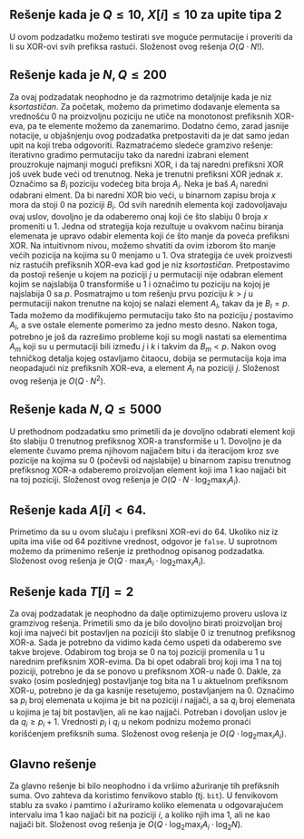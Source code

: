## Rešenje kada je $Q \leq 10$, $X[i] \leq 10$ za upite tipa $2$
U ovom podzadatku možemo testirati sve moguće permutacije i proveriti da li su XOR-ovi svih prefiksa rastući. Složenost ovog rešenja $O(Q\cdot N!)$.

## Rešenje kada je $N, Q \leq 200$
Za ovaj podzadatak neophodno je da razmotrimo detaljnije kada je niz *ksortastičan*. Za početak, možemo da primetimo dodavanje elementa sa vrednošću $0$ na proizvoljnu poziciju ne utiče na monotonost prefiksnih XOR-eva, pa te elemente možemo da zanemarimo. Dodatno ćemo, zarad jasnije notacije, u objašnjenju ovog podzadatka pretpostaviti da je dat samo jedan upit na koji treba odgovoriti. Razmatraćemo sledeće gramzivo rešenje: iterativno gradimo permutaciju tako da naredni izabrani element prouzrokuje najmanji mogući prefiksni XOR, i da taj naredni prefiksni XOR još uvek bude veći od trenutnog. Neka je trenutni prefiksni XOR jednak $x$. Označimo sa $B_i$ poziciju vodećeg bita broja $A_i$. Neka je baš $A_i$ naredni odabrani elment. Da bi naredni XOR bio veći, u binarnom zapisu broja $x$ mora da stoji $0$ na poziciji $B_i$. Od svih narednih elementa koji zadovoljavaju ovaj uslov, dovoljno je da odaberemo onaj koji će što slabiju $0$ broja $x$ promeniti u $1$. Jedna od strategija koja rezultuje u ovakvom načinu biranja elemenata je upravo odabir elementa koji će što manje da poveća prefiksni XOR. Na intuitivnom nivou, možemo shvatiti da ovim izborom što manje većih pozicija na kojima su $0$ menjamo u $1$. Ova strategija će uvek proizvesti niz rastućih prefiksnih XOR-eva kad god je niz *ksortastičan*. Pretpostavimo da postoji rešenje u kojem na poziciji $j$ u permutaciji nije odabran element kojim se najslabija $0$ transformiše u $1$ i označimo tu poziciju na kojoj je najslabija $0$ sa $p$. Posmatrajmo u tom rešenju prvu poziciju $k > j$ u permutaciji nakon trenutne na kojoj se nalazi element $A_l$, takav da je $B_l = p$. Tada možemo da modifikujemo permutaciju tako što na poziciju $j$ postavimo $A_l$, a sve ostale elemente pomerimo za jedno mesto desno. Nakon toga, potrebno je još da razrešimo probleme koji su mogli nastati sa elementima $A_m$ koji su u permutaciji bili između $j$ i $k$ i takvim da $B_m < p$. Nakon ovog tehničkog detalja kojeg ostavljamo čitaocu, dobija se permutacija koja ima neopadajući niz prefiksnih XOR-eva, a element $A_l$ na poziciji $j$. Složenost ovog rešenja je $O(Q\cdot N^2)$.

## Rešenje kada $N, Q \leq 5000$
U prethodnom podzadatku smo primetili da je dovoljno odabrati element koji što slabiju $0$ trenutnog prefiksnog XOR-a transformiše u $1$. Dovoljno je da elemente čuvamo prema njihovom najjačem bitu i da iteracijom kroz sve pozicije na kojima su $0$ (počevši od najslabije) u binarnom zapisu trenutnog prefiksnog XOR-a odaberemo proizvoljan element koji ima $1$ kao najjači bit na toj poziciji. Složenost ovog rešenja je $O(Q\cdot N \cdot \log_2 \max_i A_i)$.

## Rešenje kada $A[i] < 64$.
Primetimo da su u ovom slučaju i prefiksni XOR-evi do $64$. Ukoliko niz iz upita ima više od $64$ pozitivne vrednost, odgovor je `false`. U suprotnom možemo da primenimo rešenje iz prethodnog opisanog podzadatka. Složenost ovog rešenja je $O(Q\cdot \max_i A_i \cdot \log_2 \max_i A_i)$.

## Rešenje kada $T[i] = 2$
Za ovaj podzadatak je neophodno da dalje optimizujemo proveru uslova iz gramzivog rešenja. Primetili smo da je bilo dovoljno birati proizvoljan broj koji ima najveći bit postavljen na poziciji što slabije $0$ iz trenutnog prefiksnog XOR-a. Sada je potrebno da vidimo kada ćemo uspeti da odaberemo sve takve brojeve. Odabirom tog broja se $0$ na toj poziciji promenila u $1$ u narednim prefiksnim XOR-evima. Da bi opet odabrali broj koji ima $1$ na toj poziciji, potrebno je da se ponovo u prefiksnom XOR-u nađe $0$. Dakle, za svako (osim poslednjeg) postavljanje tog bita na $1$ u aktuelnom prefiksnom XOR-u, potrebno je da ga kasnije resetujemo, postavljanjem na $0$. Označimo sa $p_i$ broj elemenata u kojima je bit na poziciji $i$ najjači, a sa $q_i$ broj elemenata u kojima je taj bit postavljen, ali ne kao najjači. Potreban i dovoljan uslov je da $q_i \geq p_i + 1$. Vrednosti $p_i$ i $q_i$ u nekom podnizu možemo pronaći korišćenjem prefiksnih suma. Složenost ovog rešenja je $O(Q \cdot \log_2 \max_i A_i)$.

## Glavno rešenje
Za glavno rešenje bi bilo neophodno i da vršimo ažuriranje tih prefiksnih suma. Ovo zahteva da koristimo fenvikovo stablo (tj. `bit`). U fenvikovom stablu za svako $i$ pamtimo i ažuriramo koliko elemenata u odgovarajućem intervalu ima $1$ kao najjači bit na poziciji $i$, a koliko njih ima $1$, ali ne kao najjači bit. Složenost ovog rešenja je $O(Q \cdot \log_2 \max_i A_i \cdot \log_2 N)$.